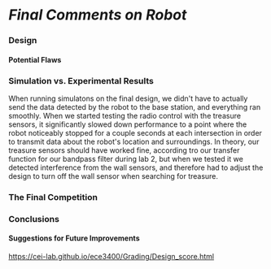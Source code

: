 # __*Final Comments on Robot*__

### Design

#### Potential Flaws

### Simulation vs. Experimental Results
  When running simulatons on the final design, we didn't have to actually send the data detected by the robot to the base station, and everything ran smoothly. When we started testing the radio control with the treasure sensors, it significantly slowed down performance to a point where the robot noticeably stopped for a couple seconds at each intersection in order to transmit data about the robot's location and surroundings.
  In theory, our treasure sensors should have worked fine, according tro our transfer function for our bandpass filter during lab 2, but when we tested it we detected interference from the wall sensors, and therefore had to adjust the design to turn off the wall sensor when searching for treasure.

### The Final Competition

### Conclusions

#### Suggestions for Future Improvements


https://cei-lab.github.io/ece3400/Grading/Design_score.html

